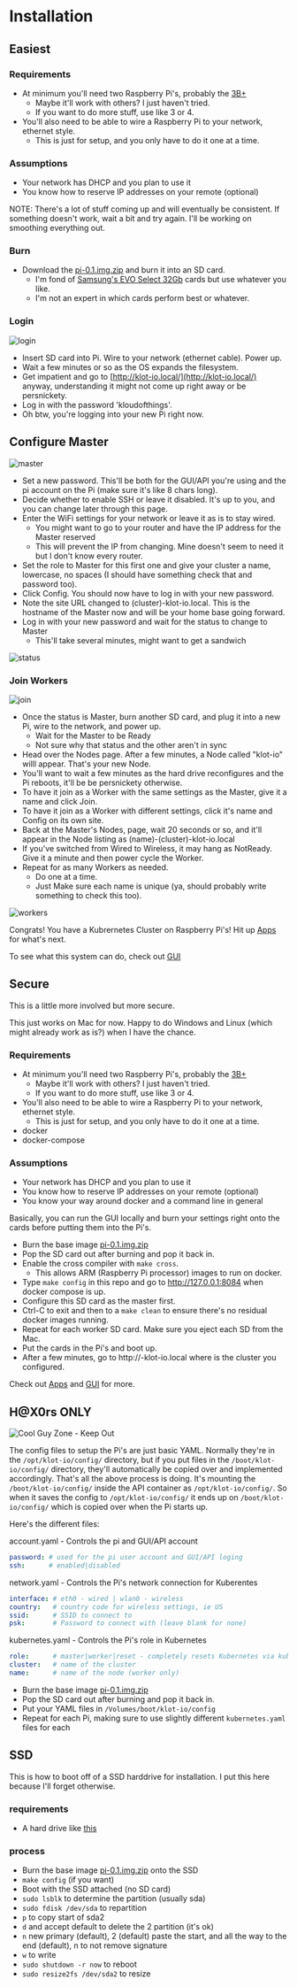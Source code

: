 # Installation

## Easiest

### Requirements

- At minimum you'll need two Raspberry Pi's, probably the [3B+](https://www.raspberrypi.org/products/raspberry-pi-3-model-b-plus/)
  - Maybe it'll work with others?  I just haven't tried.
  - If you want to do more stuff, use like 3 or 4.
- You'll also need to be able to wire a Raspberry Pi to your network, ethernet style.
  - This is just for setup, and you only have to do it one at a time.

### Assumptions

- Your network has DHCP and you plan to use it
- You know how to reserve IP addresses on your remote (optional)

NOTE: There's a lot of stuff coming up and will eventually be consistent. If something doesn't work, wait a bit and try again. I'll be working on smoothing everything out.

### Burn 

- Download the [pi-0.1.img.zip](https://klot-io.sfo2.cdn.digitaloceanspaces.com/pi-0.1.img.zip) and burn it into an SD card. 
  - I'm fond of [Samsung's EVO Select 32Gb](https://www.samsung.com/us/computing/memory-storage/memory-cards/microsdhc-evo-select-memory-card-w--adapter-32gb--2017-model--mb-me32ga-am/) cards but use whatever you like.
  - I'm not an expert in which cards perform best or whatever.

### Login

![login](img/login.png)

- Insert SD card into Pi.  Wire to your network (ethernet cable). Power up.
- Wait a few minutes or so as the OS expands the filesystem. 
- Get impatient and go to [http://klot-io.local/](http://klot-io.local/) anyway, understanding it might not come up right away or be persnickety.
- Log in with the password 'kloudofthings'.
- Oh btw, you're logging into your new Pi right now.

## Configure Master

![master](img/master.png)

- Set a new password. This'll be both for the GUI/API you're using and the pi account on the Pi (make sure it's like 8 chars long).
- Decide whether to enable SSH or leave it disabled.  It's up to you, and you can change later through this page.
- Enter the WiFi settings for your network or leave it as is to stay wired.
  - You might want to go to your router and have the IP address for the Master reserved
  - This will prevent the IP from changing. Mine doesn't seem to need it but I don't know every router.
- Set the role to Master for this first one and give your cluster a name, lowercase, no spaces (I should have something check that and password too). 
- Click Config.  You should now have to log in with your new password.
- Note the site URL changed to (cluster)-klot-io.local. This is the hostname of the Master now and will be your home base going forward.
- Log in with your new password and wait for the status to change to Master
  - This'll take several minutes, might want to get a sandwich

![status](img/status.png)

### Join Workers

![join](img/join.png)

- Once the status is Master, burn another SD card, and plug it into a new Pi, wire to the network, and power up.
  - Wait for the Master to be Ready
  - Not sure why that status and the other aren't in sync
- Head over the Nodes page. After a few minutes, a Node called "klot-io" willl appear.  That's your new Node.
- You'll want to wait a few minutes as the hard drive reconfigures and the Pi reboots, it'll be be persnickety otherwise.
- To have it join as a Worker with the same settings as the Master, give it a name and click Join. 
- To have it join as a Worker with different settings, click it's name and Config on its own site.
- Back at the Master's Nodes, page, wait 20 seconds or so, and it'll appear in the Node listing as (name)-(cluster)-klot-io.local
- If you've switched from Wired to Wireless, it may hang as NotReady.  Give it a minute and then power cycle the Worker.
- Repeat for as many Workers as needed.
  - Do one at a time.
  - Just Make sure each name is unique (ya, should probably write something to check this too).

![workers](img/workers.png)

Congrats!  You have a Kubrernetes Cluster on Raspberry Pi's! Hit up [Apps](Apps.md) for what's next.

To see what this system can do, check out [GUI](GUI.md)

## Secure

This is a little more involved but more secure. 

This just works on Mac for now.  Happy to do Windows and Linux (which might already work as is?) when I have the chance.

### Requirements

- At minimum you'll need two Raspberry Pi's, probably the [3B+](https://www.raspberrypi.org/products/raspberry-pi-3-model-b-plus/)
  - Maybe it'll work with others?  I just haven't tried.
  - If you want to do more stuff, use like 3 or 4.
- You'll also need to be able to wire a Raspberry Pi to your network, ethernet style.
  - This is just for setup, and you only have to do it one at a time.
- docker
- docker-compose

### Assumptions

- Your network has DHCP and you plan to use it
- You know how to reserve IP addresses on your remote (optional)
- You know your way around docker and a command line in general

Basically, you can run the GUI locally and burn your settings right onto the cards before putting them into the Pi's.

- Burn the base image [pi-0.1.img.zip](https://klot-io.sfo2.cdn.digitaloceanspaces.com/pi-0.1.img.zip)
- Pop the SD card out after burning and pop it back in.
- Enable the cross compiler with `make cross`.
  - This allows ARM (Raspberry Pi processor) images to run on docker. 
- Type `make config` in this repo and go to http://127.0.0.1:8084 when docker compose is up.
- Configure this SD card as the master first.
- Ctrl-C to exit and then to a `make clean` to ensure there's no residual docker images running.
- Repeat for each worker SD card. Make sure you eject each SD from the Mac. 
- Put the cards in the Pi's and boot up.  
- After a few minutes, go to http://<cluster>-klot-io.local where <cluster> is the cluster you configured.

Check out [Apps](Apps.md) and [GUI](GUI.md) for more.

## H@X0rs ONLY

![Cool Guy Zone - Keep Out](https://66.media.tumblr.com/e78e21d4fc54414762f10870c3ad28d1/tumblr_n3kwswb9FS1qgoq0ro1_500.png)

The config files to setup the Pi's are just basic YAML. Normally they're in the `/opt/klot-io/config/` directory, but if you put files in the `/boot/klot-io/config/` directory, they'll automatically be copied over and implemented accordingly.  That's all the above process is doing.  It's mounting the `/boot/klot-io/config/` inside the API container as `/opt/klot-io/config/`. So when it saves the config to `/opt/klot-io/config/` it ends up on `/boot/klot-io/config/` which is copied over when the Pi starts up. 

Here's the different files:

account.yaml - Controls the pi and GUI/API account

```yaml
password: # used for the pi user account and GUI/API loging
ssh:      # enabled|disabled
```

network.yaml - Controls the Pi's network connection for Kuberentes

```yaml
interface: # eth0 - wired | wlan0 - wireless
country:   # country code for wireless settings, ie US
ssid:      # SSID to connect to
psk:       # Password to connect with (leave blank for none)
```

kubernetes.yaml - Controls the Pi's role in Kubernetes

```yaml
role:      # master|worker|reset - completely resets Kubernetes via kubeadm reset
cluster:   # name of the cluster
name:      # name of the node (worker only)
```

- Burn the base image [pi-0.1.img.zip](https://klot-io.sfo2.cdn.digitaloceanspaces.com/pi-0.1.img.zip)
- Pop the SD card out after burning and pop it back in.
- Put your YAML files in `/Volumes/boot/klot-io/config`
- Repeat for each Pi, making sure to use slightly different `kubernetes.yaml` files for each

## SSD

This is how to boot off of a SSD harddrive for installation. I put this here because I'll forget otherwise.

### requirements

- A hard drive like [this](https://www.amazon.com/gp/product/B073H552FK/ref=ppx_yo_dt_b_search_asin_title?ie=UTF8&psc=1)

### process

- Burn the base image [pi-0.1.img.zip](https://klot-io.sfo2.cdn.digitaloceanspaces.com/pi-0.1.img.zip) onto the SSD
- `make config` (if you want)
- Boot with the SSD attached (no SD card)
- `sudo lsblk` to determine the partition (usually sda)
- `sudo fdisk /dev/sda` to repartition
- `p` to copy start of sda2
- `d` and accept default to delete the 2 partition (it's ok)
- `n` new primary (default), 2 (default) paste the start, and all the way to the end (default), n to not remove signature
- `w` to write 
- `sudo shutdown -r now` to reboot
- `sudo resize2fs /dev/sda2` to resize